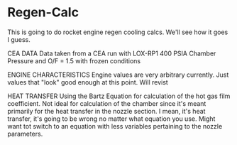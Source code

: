 # Regen-Calc
 
 This is going to do rocket engine regen cooling calcs.
 We'll see how it goes I guess.

 CEA DATA
 Data taken from a CEA run with LOX-RP1 400 PSIA Chamber Pressure and O/F = 1.5 with frozen conditions

 ENGINE CHARACTERISTICS
 Engine values are very arbitrary currently. Just values that "look" good enough at this point. Will revist

 HEAT TRANSFER
 Using the Bartz Equation for calculation of the hot gas film coefficient. Not ideal for calculation of the chamber since it's meant primarily for the heat transfer in the nozzle section. I mean, it's heat transfer, it's going to be wrong no matter what equation you use. Might want tot switch to an equation with less variables pertaining to the nozzle parameters.
